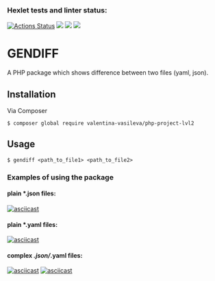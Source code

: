 ### Hexlet tests and linter status:
[![Actions Status](https://github.com/Valentina-Vasileva/php-project-lvl2/workflows/hexlet-check/badge.svg)](https://github.com/Valentina-Vasileva/php-project-lvl2/actions)
![](https://github.com/Valentina-Vasileva/php-project-lvl2/workflows/PHP%20test/badge.svg)
<a href="https://codeclimate.com/github/Valentina-Vasileva/php-project-lvl2/maintainability"><img src="https://api.codeclimate.com/v1/badges/eaa92505ee1615e22030/maintainability" /></a>
<a href="https://codeclimate.com/github/Valentina-Vasileva/php-project-lvl2/test_coverage"><img src="https://api.codeclimate.com/v1/badges/eaa92505ee1615e22030/test_coverage" /></a>

GENDIFF
========

A PHP package which shows difference between two files (yaml, json).

Installation  
------------
Via Composer

    $ composer global require valentina-vasileva/php-project-lvl2

Usage
-----
   
    $ gendiff <path_to_file1> <path_to_file2>
    
### Examples of using the package

#### plain *.json files:
[![asciicast](https://asciinema.org/a/Y1Rs8zuuV0BK0CwWpmdw2PMj4.svg)](https://asciinema.org/a/Y1Rs8zuuV0BK0CwWpmdw2PMj4)

#### plain *.yaml files:
[![asciicast](https://asciinema.org/a/A6YxQ8x3tyhNzRFhh50k6p1Ir.svg)](https://asciinema.org/a/A6YxQ8x3tyhNzRFhh50k6p1Ir)

#### complex *.json/*.yaml files:
[![asciicast](https://asciinema.org/a/uF8ACdXkqEyc5frWpo7mTPcnj.svg)](https://asciinema.org/a/uF8ACdXkqEyc5frWpo7mTPcnj)
[![asciicast](https://asciinema.org/a/oaYAGLM5GSjVTex6srZlSWyTV.svg)](https://asciinema.org/a/oaYAGLM5GSjVTex6srZlSWyTV)
